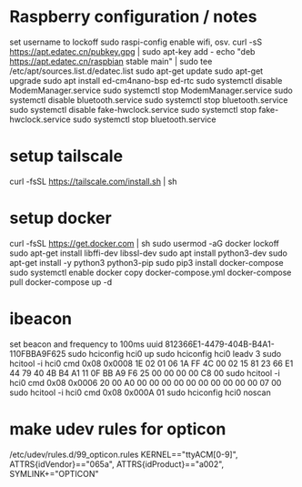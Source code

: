 # Raspberry configuration / notes

set username to lockoff
sudo raspi-config enable wifi, osv.
curl -sS https://apt.edatec.cn/pubkey.gpg | sudo apt-key add -
echo "deb https://apt.edatec.cn/raspbian stable main" | sudo tee /etc/apt/sources.list.d/edatec.list
sudo apt-get update
sudo apt-get upgrade
sudo apt install ed-cm4nano-bsp ed-rtc
sudo systemctl disable ModemManager.service
sudo systemctl stop ModemManager.service
sudo systemctl disable bluetooth.service
sudo systemctl stop bluetooth.service
sudo systemctl disable fake-hwclock.service
sudo systemctl stop fake-hwclock.service
sudo systemctl stop bluetooth.service

# setup tailscale

curl -fsSL https://tailscale.com/install.sh | sh

# setup docker

curl -fsSL https://get.docker.com | sh
sudo usermod -aG docker lockoff
sudo apt-get install libffi-dev libssl-dev
sudo apt install python3-dev
sudo apt-get install -y python3 python3-pip
sudo pip3 install docker-compose
sudo systemctl enable docker
copy docker-compose.yml
docker-compose pull
docker-compose up -d

# ibeacon

set beacon and frequency to 100ms uuid 812366E1-4479-404B-B4A1-110FBBA9F625
sudo hciconfig hci0 up
sudo hciconfig hci0 leadv 3
sudo hcitool -i hci0 cmd 0x08 0x0008 1E 02 01 06 1A FF 4C 00 02 15 81 23 66 E1 44 79 40 4B B4 A1 11 0F BB A9 F6 25 00 00 00 00 C8 00
sudo hcitool -i hci0 cmd 0x08 0x0006 20 00 A0 00 00 00 00 00 00 00 00 00 00 07 00
sudo hcitool -i hci0 cmd 0x08 0x000A 01
sudo hciconfig hci0 noscan

# make udev rules for opticon

/etc/udev/rules.d/99_opticon.rules
KERNEL=="ttyACM[0-9]", ATTRS{idVendor}=="065a", ATTRS{idProduct}=="a002", SYMLINK+="OPTICON"

